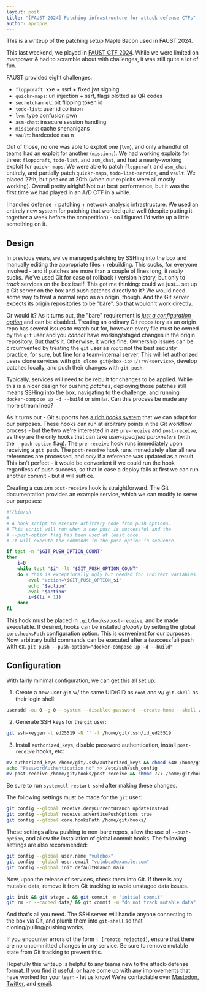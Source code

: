 ```yaml
---
layout: post
title: "[FAUST 2024] Patching infrastructure for attack-defense CTFs"
author: apropos
---
```


This is a writeup of the patching setup Maple Bacon used in FAUST 2024.

This last weekend, we played in [FAUST CTF 2024](https://2024.faustctf.net/). While we were limited on manpower & had to scramble about with challenges, it was still quite a lot of fun.

FAUST provided eight challenges:
- `floppcraft`: xxe + ssrf + fixed jwt signing
- `quickr-maps`: url injection + ssrf, flags plotted as QR codes
- `secretchannel`: bit flipping token id
- `todo-list`: user id collision
- `lvm`: type confusion pwn
- `asm-chat`: insecure session handling
- `missions`: cache shenanigans
- `vault`: hardcoded rsa n

Out of those, no one was able to exploit one (`lvm`), and only a handful of teams had an exploit for another (`missions`). We had working exploits for three: `floppcraft`, `todo-list`, and `asm_chat`, and had a nearly-working exploit for `quickr-maps`. We were able to patch `floppcraft` and `asm_chat` entirely, and partially patch `quickr-maps`, `todo-list-service`, and `vault`. We placed 27th, but peaked at 20th (when our exploits were all mostly working). Overall pretty alright! Not our best performance, but it was the first time we had played in an A/D CTF in a while.

I handled defense + patching + network analysis infrastructure. We used an entirely new system for patching that worked quite well (despite putting it together a week before the competition) - so I figured I'd write up a little something on it.

## Design

In previous years, we've managed patching by SSHing into the box and manually editing the appropriate files + rebuilding. This sucks, for everyone involved - and if patches are more than a couple of lines long, it *really* sucks. We've used Git for ease of rollback / version history, but only to *track* services on the box itself. This got me thinking: could we just... set up a Git server on the box and push patches directly to it? We would need some way to treat a normal repo as an origin, though. And the Git server expects its origin repositories to be "bare". So that wouldn't work directly.

Or would it? As it turns out, the "bare" requirement is [*just a configuration option*](https://stackoverflow.com/a/28381311/11087133) and can be disabled. Treating an ordinary Git repository as an origin repo has several issues to watch out for, however: every file must be owned by the `git` user and you *cannot* have working/staged changes in the origin repository. But that's it. Otherwise, it works fine. Ownership issues can be circumvented by treating the `git` user as `root`: not the best security practice, for sure, but fine for a team-internal server. This will let authorized users clone services with `git clone git@<box-ip>:/srv/<service>`, develop patches locally, and push their changes with `git push`.

Typically, services will need to be rebuilt for changes to be applied. While this is a nicer design for pushing *patches*, deploying those patches still means SSHing into the box, navigating to the challenge, and running `docker-compose up -d --build` or similar. Can this process be made any more streamlined?

As it turns out - Git supports has [a rich *hooks* system](https://git-scm.com/docs/githooks) that we can adapt for our purposes. These hooks can run at arbitrary points in the Git workflow process - but the two we're interested in are `pre-receive` and `post-receive`, as they are the only hooks that can take *user-specified parameters* (with the `--push-option` flag). The `pre-receive` hook runs immediately upon receiving a `git push`. The `post-receive` hook runs immediately after all new references are processed, and *only* if a reference was updated as a result. This isn't perfect - it would be convenient if we could run the hook regardless of push success, so that in case a deploy fails at first we can run another commit - but it will suffice.

Creating a custom `post-receive` hook is straightforward. The Git documentation provides an example service, which we can modify to serve our purposes:

```bash
#!/bin/sh
#
# A hook script to execute arbitrary code from push options.
# This script will run when a new push is successful and the
# --push-option flag has been used at least once.
# It will execute the commands in the push-option in sequence.

if test -n "$GIT_PUSH_OPTION_COUNT"
then
    i=0
    while test "$i" -lt "$GIT_PUSH_OPTION_COUNT"
    do # this is exceptionally ugly but needed for indirect variables
        eval "action=\$GIT_PUSH_OPTION_$i"
        echo "$action"
        eval "$action"
        i=$((i + 1))
    done
fi
```

This hook must be placed in `.git/hooks/post-receive`, and be made executable. If desired, hooks can be installed *globally* by setting the global `core.hooksPath` configuration option. This is convenient for our purposes. Now, arbitrary build commands can be executed after a (successful) push with ex. `git push --push-option="docker-compose up -d --build"`

## Configuration

With fairly minimal configuration, we can get this all set up:

1. Create a new user `git` w/ the same UID/GID as `root` and w/ `git-shell` as their login shell:
```bash
useradd -ou 0 -g 0 --system --disabled-password --create-home --shell /usr/bin/git-shell git
```

2. Generate SSH keys for the `git` user:
```bash
git ssh-keygen -t ed25519 -N '' -f /home/git/.ssh/id_ed25519
```

3. Install `authorized_keys`, disable password authentication, install `post-receive` hooks, etc:
```bash
mv authorized_keys /home/git/.ssh/authorized_keys && chmod 640 /home/git/.ssh/authorized_keys
echo "PasswordAuthentication no" >> /etc/ssh/ssh_config
mv post-receive /home/git/hooks/post-receive && chmod 777 /home/git/hooks/post-receive
```

Be sure to run `systemctl restart sshd` after making these changes.

The following settings must be made for the `git` user:
```bash
git config --global receive.denyCurrentBranch updateInstead
git config --global receive.advertisePushOptions true
git config --global core.hooksPath /home/git/hooks/
```

These settings allow pushing to non-bare repos, allow the use of `--push-option`, and allow the installation of global commit hooks.
The following settings are also recommended:
```bash
git config --global user.name "vulnbox"
git config --global user.email "vulnbox@example.com"
git config --global init.defaultBranch main
```

Now, upon the release of services, check them into Git.
If there is any mutable data, remove it from Git tracking to avoid unstaged data issues.
```bash
git init && git stage . && git commit -m "initial commit"
git rm -r --cached data/ && git commit -m "do not track mutable data"
```

And that's all you need. The SSH server will handle anyone connecting to the box via Git, and plumb them into `git-shell` so that cloning/pulling/pushing works.

If you encounter errors of the form `! [remote rejected]`, ensure that there are no uncommitted changes in any service. Be sure to remove mutable state from Git tracking to prevent this.

Hopefully this writeup is helpful to any teams new to the attack-defense format. If you find it useful, or have come up with any improvements that have worked for your team - let us know! We're contactable over [Mastodon](https://mastodon.social/@maplebaconctf), [Twitter](https://twitter.com/maplebaconctf), and [email](mailto:maple.bacon.ctf@gmail.com).
